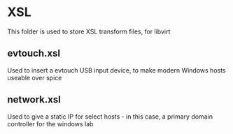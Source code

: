 # XSL 

This folder is used to store XSL transform files, for libvirt

## evtouch.xsl

Used to insert a evtouch USB input device, to make modern Windows hosts useable over spice

## network.xsl

Used to give a static IP for select hosts - in this case, a primary domain controller for the windows lab
